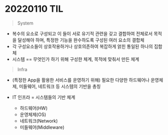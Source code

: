 # 20220110 TIL

> System

- 복수의 요소로 구성되고 이 들이 서로 유기적 관련을 갖고 결합하여 전체로서 목적을 달성해야 하며, 특정한 기능을 완수하도록 구성된 여러 요소의 결합체
- 각 구성요소들이 상호작용하거나 상호의존하여 복잡하게 얽힌 통일된 하나의 집합체
- 시스템 == 무엇인가 하기 위해 구성한 체계, 목적에 맞춰서 만든 체계

> Infra

- (특정한 App을 활용한 서비스를 운영하기 위해) 필요한 다양한 하드웨어나 운영체제, 미들웨어, 네트워크 등 시스템의 기반을 총칭
- IT 인프라 = 시스템들의 기반 체계

  - 하드웨어(HW)
  - 운영체제(OS)
  - 네트워크(Network)
  - 미들웨어(Middleware)

